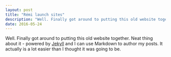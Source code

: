```yaml
---
layout: post
title: "Rémi launch sites"
description: "Well. Finally got around to putting this old website together..."
date: 2016-05-24
---
```


Well. Finally got around to putting this old website together. Neat thing about it - powered by [Jekyll](http://jekyllrb.com) and I can use Markdown to author my posts. It actually is a lot easier than I thought it was going to be.
